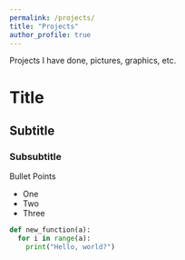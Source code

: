 ```yaml
---
permalink: /projects/
title: "Projects"
author_profile: true
---
```


Projects I have done, pictures, graphics, etc.

# Title

## Subtitle

### Subsubtitle

Bullet Points
- One
- Two
- Three

```py
def new_function(a):
  for i in range(a):
    print("Hello, world?")
```
